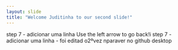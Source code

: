 ```yaml
---
layout: slide
title: "Welcome Juditinha to our second slide!"
---
```

step 7 - adicionar uma linha
Use the left arrow to go back!i
step 7 - adicionar uma linha - foi editad o2ºvez nparaver no github desktop
